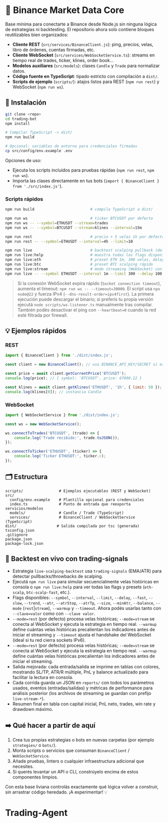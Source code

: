 # 📡 Binance Market Data Core

Base mínima para conectarte a Binance desde Node.js sin ninguna lógica de estrategias ni backtesting. El repositorio ahora solo contiene bloques reutilizables bien organizados:

- **Cliente REST** (`src/services/BinanceClient.js`): ping, precios, velas, libro de órdenes, cuentas firmadas, etc.
- **Cliente WebSocket** (`src/services/WebSocketService.ts`): streams en tiempo real de trades, ticker, klines, order book…
- **Modelos auxiliares** (`src/models`): clases `Candle` y `Trade` para normalizar datos.
- **Código fuente en TypeScript**: tipado estricto con compilación a `dist/`.
- **Scripts de ejemplo** (`scripts/`): atajos listos para REST (`npm run rest`) y WebSocket (`npm run ws`).

## 🚀 Instalación
```bash
git clone <repo>
cd trading-bot
npm install

# Compilar TypeScript -> dist/
npm run build

# Opcional: variables de entorno para credenciales firmadas
cp src/config/env.example .env
```

Opciones de uso:
- Ejecuta los scripts incluidos para pruebas rápidas (`npm run rest`, `npm run ws`).
- Importa las clases directamente en tus bots (`import { BinanceClient } from './src/index.js'`).

### Scripts rápidos

```bash
npm run build                         # compila TypeScript a dist/

npm run ws                            # ticker BTCUSDT por defecto
npm run ws -- --symbol=ETHUSDT --stream=trades
npm run ws -- --symbol=BTCUSDT --stream=klines --interval=15m

npm run rest                          # precio + 5 velas 1h por defecto
npm run rest -- --symbol=ETHUSDT --interval=4h --limit=10

npm run live                          # backtest scalping pullback (defaults BTCUSDT)
npm run live:help                     # muestra todas las flags disponibles
npm run live:eth                      # preset ETH 1m, 300 velas, delay 100ms, balance 10k
npm run live:btc                      # preset BTC scalping rápido
npm run live:stream                   # modo streaming (WebSocket) con warmup de 500 velas por defecto
npm run live -- --symbol ETHUSDT --interval 1m --limit 300 --delay 100
```

> Si la conexión WebSocket expira rápido (`Socket connection timeout`), aumenta el timeout: `npm run ws -- --timeout=30000`.
> El script usa `npx node@22` y fuerza IPv4 (`--dns-result-order=ipv4first`). La primera ejecución puede descargar el binario; si preferís tu propia versión ejecutá `node scripts/ws-listener.ts` manualmente tras compilar.
> También podés desactivar el ping con `--heartbeat=0` cuando la red esté filtrada por firewall.

## 💡 Ejemplos rápidos

### REST
```javascript
import { BinanceClient } from './dist/index.js';

const client = new BinanceClient(); // usa BINANCE_API_KEY/SECRET si están en el entorno

const price = await client.getCurrentPrice('BTCUSDT');
console.log(price); // { symbol: 'BTCUSDT', price: 67890.12 }

const klines = await client.getKlines('ETHUSDT', '1h', { limit: 50 });
console.log(klines[0]); // instancia Candle
```

### WebSocket
```javascript
import { WebSocketService } from './dist/index.js';

const ws = new WebSocketService();

ws.connectToTrades('BTCUSDT', (trade) => {
    console.log('Trade recibido:', trade.toJSON());
});

ws.connectToTicker('ETHUSDT', (ticker) => {
    console.log('Ticker ETHUSDT:', ticker.c);
});
```

## 🗂️ Estructura
```
scripts/                # Ejemplos ejecutables (REST y WebSocket)
src/
  config/env.example    # Plantilla opcional para credenciales
  index.ts              # Punto de entrada que reexporta servicios/modelos
  models/               # Candle / Trade (TypeScript)
  services/             # BinanceClient / WebSocketService (TypeScript)
dist/                  # Salida compilada por tsc (generada)
tsconfig.json
.gitignore
package.json
package-lock.json
```


## 🧪 Backtest en vivo con trading-signals
- Estrategia `live-scalping-backtest` usa `trading-signals` (EMA/ATR) para detectar pullbacks/throwbacks de scalping.
- Ejecutá `npm run live` para simular secuencialmente velas históricas en consola o `npm run live:help` para ver todas las flags y presets (`eth-scalp`, `btc-scalp-fast`, etc.).
- Flags disponibles: `--symbol`, `--interval`, `--limit`, `--delay`, `--fast`, `--slow`, `--trend`, `--atr`, `--atrStop`, `--atrTp`, `--size`, `--minAtr`, `--balance`, `--mode` (`rest`|`stream`), `--warmup` y `--timeout`. Ahora podés usarlas tanto con `--clave=valor` como con `--clave valor`.
- `--mode=rest` (por defecto) procesa velas históricas; `--mode=stream` se conecta al WebSocket y ejecuta la estrategia en tiempo real. `--warmup` define cuántas velas históricas precalientan los indicadores antes de iniciar el streaming y `--timeout` ajusta el handshake del WebSocket (ideal si tu red cierra sockets IPv6).
- `--mode=rest` (por defecto) procesa velas históricas; `--mode=stream` se conecta al WebSocket y ejecuta la estrategia en tiempo real. `--warmup` define cuántas velas históricas precalientan los indicadores antes de iniciar el streaming.
- Salida mejorada: cada entrada/salida se imprime en tablas con colores, mostrando SL/TP, ATR/R múltiple, PnL y balance actualizado para facilitar la lectura en consola.
- Cada corrida guarda un JSON en `reports/` con todos los parámetros usados, eventos (entradas/salidas) y métricas de performance para análisis posterior (los archivos de streaming se guardan con prefijo `live-stream-*`).
- Resumen final en tabla con capital inicial, PnL neto, trades, win rate y drawdown máximo.

## ➡️ Qué hacer a partir de aquí
1. Crea tus propias estrategias o bots en nuevas carpetas (por ejemplo `strategies/` o `bots/`).
2. Monta scripts o servicios que consuman `BinanceClient` / `WebSocketService`.
3. Añade pruebas, linters o cualquier infraestructura adicional que necesites.
4. Si querés levantar un API o CLI, constrúyelo encima de estos componentes limpios.

Con esta base liviana controlás exactamente qué lógica volver a construir, sin arrastrar código heredado. ¡A experimentar! 💡
# Trading-Agent
